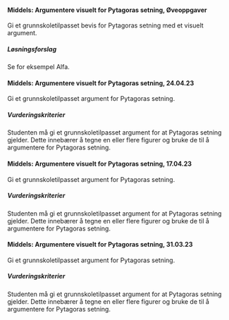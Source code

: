 
#### Middels: Argumentere visuelt for Pytagoras setning,  Øveoppgaver

Gi et grunnskoletilpasset bevis for Pytagoras setning med et visuelt argument.

##### Løsningsforslag


Se for eksempel Alfa.


#### Middels: Argumentere visuelt for Pytagoras setning,  24.04.23

Gi et grunnskoletilpasset argument for Pytagoras setning.

##### Vurderingskriterier

Studenten må gi et grunnskoletilpasset argument for at Pytagoras setning gjelder. Dette innebærer å tegne en eller flere figurer og bruke de til å argumentere for Pytagoras setning.


#### Middels: Argumentere visuelt for Pytagoras setning,  17.04.23

Gi et grunnskoletilpasset argument for Pytagoras setning.

##### Vurderingskriterier

Studenten må gi et grunnskoletilpasset argument for at Pytagoras setning gjelder. Dette innebærer å tegne en eller flere figurer og bruke de til å argumentere for Pytagoras setning.


#### Middels: Argumentere visuelt for Pytagoras setning,  31.03.23

Gi et grunnskoletilpasset argument for Pytagoras setning.

##### Vurderingskriterier

Studenten må gi et grunnskoletilpasset argument for at Pytagoras setning gjelder. Dette innebærer å tegne en eller flere figurer og bruke de til å argumentere for Pytagoras setning.

